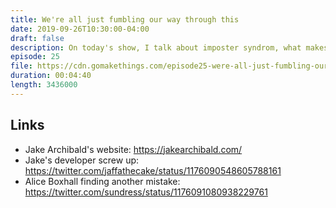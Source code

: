 ```yaml
---
title: We're all just fumbling our way through this
date: 2019-09-26T10:30:00-04:00
draft: false
description: On today's show, I talk about imposter syndrom, what makes someone a senior developer, and being "good enough."
episode: 25
file: https://cdn.gomakethings.com/episode25-were-all-just-fumbling-our-way-through-this.mp3
duration: 00:04:40
length: 3436000
---
```


## Links

- Jake Archibald's website: https://jakearchibald.com/
- Jake's developer screw up: https://twitter.com/jaffathecake/status/1176090548605788161
- Alice Boxhall finding another mistake: https://twitter.com/sundress/status/1176091080938229761